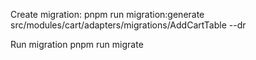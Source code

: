Create migration:
pnpm run migration:generate src/modules/cart/adapters/migrations/AddCartTable --dr

Run migration
pnpm run migrate
